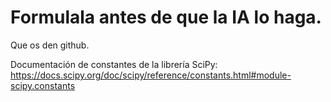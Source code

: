 # Formulala antes de que la IA lo haga.
Que os den github.

Documentación de constantes de la librería SciPy:
  https://docs.scipy.org/doc/scipy/reference/constants.html#module-scipy.constants

